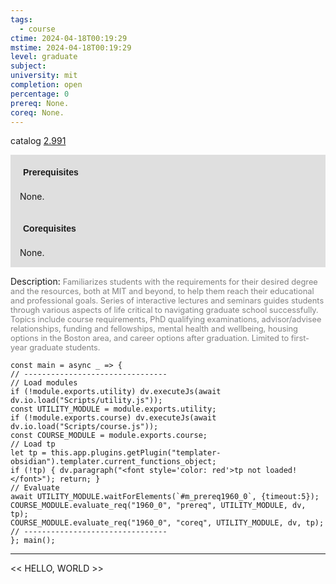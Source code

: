```yaml
---
tags:
  - course
ctime: 2024-04-18T00:19:29
mstime: 2024-04-18T00:19:29
level: graduate
subject: 
university: mit
completion: open
percentage: 0
prereq: None.
coreq: None.
---
```


catalog [2.991](http://student.mit.edu/catalog/m2c.html#2.991)

<span style="display: block; padding: 15px; background-color: rgb(100, 100, 100, 0.2);"><font id="m_prereq1960_0" style="display: block; font-family: Arial, sans-serif; font-weight: bold; padding: 5px">Prerequisites</font><br><span id="prereq1960_0">None.</span></span>
<span style="display: block; padding: 15px; background-color: rgb(100, 100, 100, 0.2);"><font id="m_coreq1960_0" style="display: block; font-family: Arial, sans-serif; font-weight: bold; padding: 5px">Corequisites</font><br><span id="coreq1960_0">None.</span></span>

<font style="">Description:</font>
<font style="color: grey; font-size: 0.8rem;">Familiarizes students with the requirements for their desired degree and the resources, both at MIT and beyond, to help them reach their educational and professional goals. Series of interactive lectures and seminars guides students through various aspects of life critical to navigating graduate school successfully. Topics include course requirements, PhD qualifying examinations, advisor/advisee relationships, funding and fellowships, mental health and wellbeing, housing options in the Boston area, and career options after graduation. Limited to first-year graduate students.</font>

```dataviewjs
const main = async _ => {
// --------------------------------
// Load modules
if (!module.exports.utility) dv.executeJs(await dv.io.load("Scripts/utility.js"));
const UTILITY_MODULE = module.exports.utility;
if (!module.exports.course) dv.executeJs(await dv.io.load("Scripts/course.js"));
const COURSE_MODULE = module.exports.course;
// Load tp
let tp = this.app.plugins.getPlugin("templater-obsidian").templater.current_functions_object;
if (!tp) { dv.paragraph("<font style='color: red'>tp not loaded!</font>"); return; }
// Evaluate
await UTILITY_MODULE.waitForElements(`#m_prereq1960_0`, {timeout:5});
COURSE_MODULE.evaluate_req("1960_0", "prereq", UTILITY_MODULE, dv, tp);
COURSE_MODULE.evaluate_req("1960_0", "coreq", UTILITY_MODULE, dv, tp);
// --------------------------------
}; main();
```

---

<< HELLO, WORLD >>
